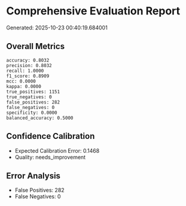 # Comprehensive Evaluation Report


Generated: 2025-10-23 00:40:19.684001


## Overall Metrics


```
accuracy: 0.8032
precision: 0.8032
recall: 1.0000
f1_score: 0.8909
mcc: 0.0000
kappa: 0.0000
true_positives: 1151
true_negatives: 0
false_positives: 282
false_negatives: 0
specificity: 0.0000
balanced_accuracy: 0.5000
```


## Confidence Calibration

- Expected Calibration Error: 0.1468
- Quality: needs_improvement


## Error Analysis

- False Positives: 282
- False Negatives: 0
